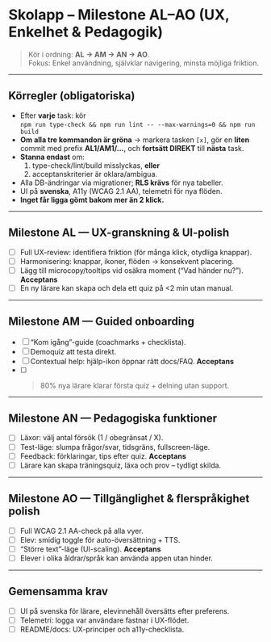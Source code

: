 # Skolapp – Milestone AL–AO (UX, Enkelhet & Pedagogik)

> Kör i ordning: **AL → AM → AN → AO**.  
> Fokus: Enkel användning, självklar navigering, minsta möjliga friktion.

---

## Körregler (obligatoriska)
- Efter **varje** task: kör  
  `npm run type-check && npm run lint -- --max-warnings=0 && npm run build`
- **Om alla tre kommandon är gröna** → markera tasken `[x]`, gör en **liten** commit
  med prefix **AL1/AM1/…**, och **fortsätt DIREKT** till **nästa** task.
- **Stanna endast** om:
  1) type-check/lint/build misslyckas, **eller**
  2) acceptanskriterier är oklara/ambigua.  
- Alla DB-ändringar via migrationer; **RLS krävs** för nya tabeller.
- UI på **svenska**, A11y (WCAG 2.1 AA), telemetri för nya flöden.
- **Inget får ligga gömt bakom mer än 2 klick.**

---

## Milestone AL — UX-granskning & UI-polish
- [ ] Full UX-review: identifiera friktion (för många klick, otydliga knappar).
- [ ] Harmonisering: knappar, ikoner, flöden → konsekvent placering.
- [ ] Lägg till microcopy/tooltips vid osäkra moment (“Vad händer nu?”).
**Acceptans**
- [ ] En ny lärare kan skapa och dela ett quiz på <2 min utan manual.

---

## Milestone AM — Guided onboarding
- [ ] “Kom igång”-guide (coachmarks + checklista).
- [ ] Demoquiz att testa direkt.
- [ ] Contextual help: hjälp-ikon öppnar rätt docs/FAQ.
**Acceptans**
- [ ] >80% nya lärare klarar första quiz + delning utan support.

---

## Milestone AN — Pedagogiska funktioner
- [ ] Läxor: välj antal försök (1 / obegränsat / X).
- [ ] Test-läge: slumpa frågor/svar, tidsgräns, fullscreen-läge.
- [ ] Feedback: förklaringar, tips efter quiz.
**Acceptans**
- [ ] Lärare kan skapa träningsquiz, läxa och prov – tydligt skilda.

---

## Milestone AO — Tillgänglighet & flerspråkighet polish
- [ ] Full WCAG 2.1 AA-check på alla vyer.
- [ ] Elev: smidig toggle för auto-översättning + TTS.
- [ ] “Större text”-läge (UI-scaling).
**Acceptans**
- [ ] Elever i olika åldrar/språk kan använda appen utan hinder.

---

## Gemensamma krav
- [ ] UI på svenska för lärare, elevinnehåll översätts efter preferens.
- [ ] Telemetri: logga var användare fastnar i UX-flödet.
- [ ] README/docs: UX-principer och a11y-checklista.
